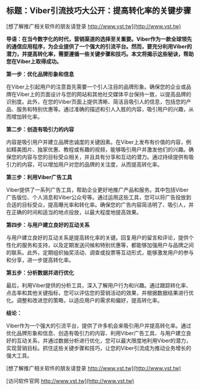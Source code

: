 ## **标题：Viber引流技巧大公开：提高转化率的关键步骤**

[想了解推广相关软件的朋友请登录 http://www.vst.tw](http://www.vst.tw)

**导语：在当今数字化的时代，营销渠道的选择至关重要。Viber作为一款全球领先的通信应用程序，为企业提供了一个强大的引流平台。然而，要充分利用Viber的潜力，并提高转化率，需要遵循一些关键步骤和技巧。本文将揭示这些秘诀，帮助您在Viber上取得成功。**

**第一步：优化品牌形象和信息**

在Viber上引起用户的注意首先需要一个引人注目的品牌形象。确保您的企业或品牌在Viber上的页面设计与您的网站和其他社交媒体平台保持一致，以提高品牌的识别度。此外，在您的Viber页面上提供清晰、简洁且吸引人的信息，包括您的产品、服务和特别优惠等。通过准确的描述和引人入胜的内容，吸引用户的兴趣，从而增加转化率。

**第二步：创造有吸引力的内容**

内容是吸引用户并建立品牌忠诚度的关键因素。在Viber上发布有价值的内容，例如精美图片、独家优惠、教程或有趣的视频，能够吸引用户并激发他们的兴趣。确保您的内容与您的目标受众相关，并且具有分享和互动的潜力。通过持续提供有吸引力的内容，可以增加用户对您的品牌的关注度，从而提高转化率。

**第三步：利用Viber广告工具**

Viber提供了一系列广告工具，帮助企业更好地推广产品和服务。其中包括Viber广告版位、个人消息和Viber公众号等。通过运用这些工具，您可以将广告投放到合适的目标受众，提高曝光率和转化率。确保您的广告内容简洁明了、吸引人，并在正确的时间和适当的地点投放，以最大程度地提高效果。

**第四步：与用户建立良好的互动关系**

与用户建立良好的互动关系是提高转化率的关键。回复用户的留言和评论，提供个性化的服务和支持，以及定期发送问候和特别优惠等，都能够加强用户与品牌之间的联系。此外，定期组织抽奖活动、调查或投票等互动形式，能够激发用户的参与和分享，进一步提高转化率。

**第五步：分析数据并进行优化**

最后，利用Viber提供的分析工具，深入了解用户行为和兴趣。通过跟踪转化率、点击率和其他关键指标，您可以评估您的营销活动的效果，并根据数据结果进行优化。调整和改进您的策略，以适应用户的需求和偏好，提高转化率。

**结论：**

Viber作为一个强大的引流平台，提供了许多机会来吸引用户并提高转化率。通过优化品牌形象和信息、创造有吸引力的内容、利用Viber广告工具、与用户建立良好的互动关系，并通过数据分析进行优化，您可以最大限度地利用Viber的潜力，实现营销目标。抓住这些关键步骤和技巧，让您的Viber引流成为推动业务增长的强大工具。

[想了解推广相关软件的朋友请登录 http://www.vst.tw](http://www.vst.tw)


[访问软件官网 http://www.vst.tw](http://www.vst.tw)
